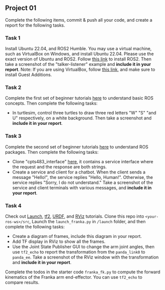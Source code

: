 ## Project 01

Complete the following items, commit & push all your code, and create a report for the following tasks.

### Task 1
Install Ubuntu 22.04, and ROS2 Humble. You may use a virtual machine, such as VirtualBox on Windows, and install Ubuntu 22.04. Please use the exact version of Ubuntu and ROS2. Follow [this link](https://docs.ros.org/en/humble/Installation/Ubuntu-Install-Debs.html) to install ROS2. Then take a screenshot of the "talker-listener" example and **include it in your report**. 
Note: If you are using VirtualBox, follow [this link](https://ubuntu.com/tutorials/how-to-run-ubuntu-desktop-on-a-virtual-machine-using-virtualbox#1-overview), and make sure to install Guest Additions. 

### Task 2
Complete the first set of beginner tutorials [here](https://docs.ros.org/en/humble/Tutorials/Beginner-CLI-Tools.html) to understand basic ROS concepts. Then complete the following tasks:

 - In turtlesim, control three turtles to draw three red letters "W" "S" "and U" respectively, on a white background. Then take a screenshot and **include it in your report**. 

### Task 3
Complete the second set of beginner tutorials [here](https://docs.ros.org/en/humble/Tutorials/Beginner-Client-Libraries.html) to understand ROS packages. Then complete the following tasks:

 - Clone "cpts483_interface" [here](https://github.com/CPTS-483-2025-Spring/cpts483-interfaces.git), it contains a service interface where the request and the response are both strings. 
 - Create a service and client for a chatbot. When the client sends a message "Hello!", the service replies "Hello, Human!". Otherwise, the service replies "Sorry, I do not understand." Take a screenshot of the service and client terminals with various messages, and **include it in your report**. 

### Task 4
Check out [Launch](https://docs.ros.org/en/humble/Tutorials/Intermediate/Launch/Launch-Main.html), [tf2](https://docs.ros.org/en/humble/Tutorials/Intermediate/Tf2/Introduction-To-Tf2.html), [URDF](https://docs.ros.org/en/humble/Tutorials/Intermediate/URDF/URDF-Main.html), and [RViz](https://docs.ros.org/en/humble/Tutorials/Intermediate/RViz/RViz-Main.html) tutorials. Clone this repo into `<your-ros-ws>/src`, Launch the `launch_franka.py` in `/launch` folder, and then complete the following tasks:

 - Create a diagram of frames, include this diagram in your report.
 - Add TF display in RViz to show all the frames.
 - Use the Joint State Publisher GUI to change the arm joint angles, then use `tf2_echo` to report the transformation from the `panda_link0` to `panda_ee`. Take a screenshot of the RViz window with the transformation and **include it in your report**. 

Complete the todos in the starter code `franka_fk.py` to compute the forward kinematics of the Franka arm end-effector. You can use `tf2_echo` to compare results. 
